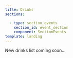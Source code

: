 ```yaml
---
title: Drinks
sections: 

  - type: section_events
    section_id: event_section
    component: SectionEvents
template: landing
---
```

New drinks list coming soon...